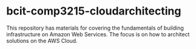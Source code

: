 # bcit-comp3215-cloudarchitecting
This repository has materials for covering the fundamentals of building infrastructure on Amazon Web Services. The focus is on how to architect solutions on the AWS Cloud.
